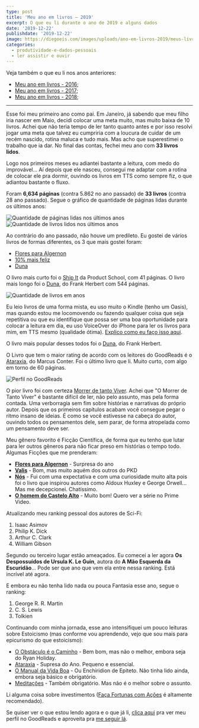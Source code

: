 ```yaml
---
type: post
title: 'Meu ano em livros — 2019'
excerpt: O que eu li durante o ano de 2019 e alguns dados
date: '2019-12-22'
publishdate: '2019-12-22'
image: https://diegoeis.com/images/uploads/ano-em-livros-2019/meus-livros.jpg
categories:
  - produtividade-e-dados-pessoais
  - ler assistir e ouvir
---
```


Veja também o que eu li nos anos anteriores:

- [Meu ano em livros - 2016](https://diegoeis.com/meu-ano-em-livros-2016/);
- [Meu ano em livros - 2017](https://diegoeis.com/meu-ano-em-livros-2017/);
- [Meu ano em livros - 2018](https://diegoeis.com/meu-ano-em-livros-2018/);

---

Esse foi meu primeiro ano como pai. Em Janeiro, já sabendo que meu filho iria nascer em Maio, decidi colocar uma meta muito, mas muito baixa de 10 livros. Achei que não teria tempo de ler tanto quanto antes e por isso resolvi jogar uma meta que talvez eu cumpriria com a loucura de cuidar de um recém nascido, rotina maluca e tudo mais. Mas acho que superestimei o trabalho que ia dar. No final das contas, fechei meu ano com **33 livros lidos**. 

Logo nos primeiros meses eu adiantei bastante a leitura, com medo do improvável... Aí depois que ele nasceu, consegui me adaptar com a rotina de colocar ele pra dormir, ouvindo os livros em TTS como sempre fiz, o que adiantou bastante o fluxo.

Foram **6,634 páginas** (contra 5.862 no ano passado) de **33 livros** (contra 28 ano passado). Segue o gráfico de quantidade de páginas lidas durante os últimos anos:

![Quantidade de páginas lidas nos últimos anos](/images/uploads/ano-em-livros-2019/paginas-lidas-2019.png "Quantidade de páginas lidas nos últimos anos")
![Quantidade de livros lidos nos últimos anos](/images/uploads/ano-em-livros-2019/livros-lidos-2019.png "Quantidade de livros lidos nos últimos anos")

Ao contrário do ano passado, não houve um predileto. Eu gostei de vários livros de formas diferentes, os 3 que mais gostei foram:

- [Flores para Algernon](https://www.goodreads.com/book/show/40621488-flores-para-algernon)
- [10% mais feliz](https://www.goodreads.com/book/show/25948734-10-mais-feliz)
- [Duna](https://www.goodreads.com/book/show/12439067-duna)

O livro mais curto foi o [Ship It](https://www.goodreads.com/book/show/43205214-ship-it)
da Product School, com 41 páginas. O livro mais longo foi o [Duna](https://www.goodreads.com/book/show/12439067-duna), do
Frank Herbert com 544 páginas. 

![Quantidade de livros em anos](/images/uploads/ano-em-livros-2019/ano-em-livros-2019-stats.png "Quantidade de livros em anos")

Eu leio livros de uma forma mista, eu uso muito o Kindle (tenho um Oasis), mas quando estou me locomovendo ou fazendo qualquer coisa que seja repetitiva ou que eu identifique que possa ser uma boa oportunidade para colocar a leitura em dia, eu uso VoiceOver do iPhone para ler os livros para mim, em TTS mesmo (qualidade ótima).
[Explico como eu faço isso aqui](https://diegoeis.com/configurando-iphone-kindle-siri-ler-ouvir-livros-iphone).

O livro mais popular desses todos foi o
[Duna](https://www.goodreads.com/book/show/12439067-duna), do Frank Herbert.

O Livro que tem o maior rating de acordo com os leitores do GoodReads é o
[Ataraxia](https://www.goodreads.com/book/show/35535220-ataraxia),
do Marcus Conter. Foi o último livro que li. Muito curto, com algo em torno de 60 páginas.

![Perfil no GoodReads](/images/uploads/ano-em-livros-2019/perfil-goodreads-2019.png "Perfil no GoodReads")

O pior livro foi com certeza [Morrer de tanto Viver](https://www.goodreads.com/book/show/43442428-morrer-de-tanto-viver).
Achei que "O Morrer de Tanto Viver" é bastante difícil de ler, não pelo assunto, mas pela forma contada. Uma verborragia sem fim sobre histórias e narrativas do próprio autor. Depois que os primeiros capítulos acabam você consegue pegar o ritmo insano de ideias. É como se você estivesse na cabeça do autor, ouvindo todos os pensamentos dele, sem parar, de forma atropelada como um pensamento deve ser.

Meu gênero favorito é Ficção Científica, de forma que eu tenho que lutar para ler outros gêneros para não ficar preso em histórias o tempo todo. Algumas Ficções que me prenderam:

- **[Flores para Algernon](https://www.goodreads.com/book/show/40621488-flores-para-algernon)** - Surpresa do ano
- **[Valis](https://www.goodreads.com/book/show/28245248-valis)** - Bom, mas muito aquém dos outros do PKD
- **[Nós](https://www.goodreads.com/book/show/40779599-n-s)** - Fui com uma expectativa e com uma curiosidade muito alta pois foi o livro que inspirou autores como Aldoux Huxley e George Orwell... Mas me decepcionei. Chatíssimo.
- **[O homem do Castelo Alto](https://www.goodreads.com/book/show/35179239-o-homem-do-castelo-alto-3)** - Muito bom! Quero ver a série no Prime Video.

Atualizando meu ranking pessoal dos autores de Sci-Fi:

1.  Isaac Asimov
1.  Philip K. Dick
1.  Arthur C. Clark
1.  William Gibson

Segundo ou terceiro lugar estão ameaçados. Eu comecei a ler agora **Os Despossuídos de Ursula K. Le Guin**, autora do **A Mão Esquerda da Escuridão**... Pode ser que ano que vem ela entre nessa ranking. Está incrível até agora.

E embora eu não tenha lido nada ou pouca Fantasia esse ano, segue o ranking:

1.  George R. R. Martin
1.  C. S. Lewis
1.  Tolkien

Continuando com minha jornada, esse ano intensifiquei um pouco leituras sobre Estoicismo (mas conforme vou aprendendo, vejo que sou mais para epicurismo do que estoicismo):
- [O Obstáculo é o Caminho](https://www.goodreads.com/book/show/31574783-o-obst-culo-o-caminho) - Bem bom, mas não o melhor, embora seja do Ryan Holiday.
- [Ataraxia](https://www.goodreads.com/book/show/35535220-ataraxia) - Supresa do Ano. Pequeno e essencial.
- [O Manual da Vida Boa](https://www.goodreads.com/book/show/43923812-o-manual-da-vida-boa) - Ou Enchiridion de Epiteto. Não tinha lido ainda, embora seja básico e obrigatório.
- [Meditações](https://www.goodreads.com/book/show/47966564-medita-es-de-marco-aur-lio) - Também obrigatório. Mas não é o melhor sobre o assunto.

Li alguma coisa sobre investimentos ([Faça Fortunas com Ações](https://www.goodreads.com/book/show/34803050-fa-a-fortuna-com-a-es) é altamente recomendado).

Se quiser ver o que estou lendo agora e o que já li, [clica aqui](https://www.goodreads.com/review/list/50891723-diego-eis?shelf=) pra ver meu perfil no GoodReads e aproveita pra [me seguir lá](https://www.goodreads.com/diegoeis).
